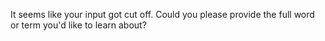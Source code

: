 It seems like your input got cut off. Could you please provide the full word or term you'd like to learn about?